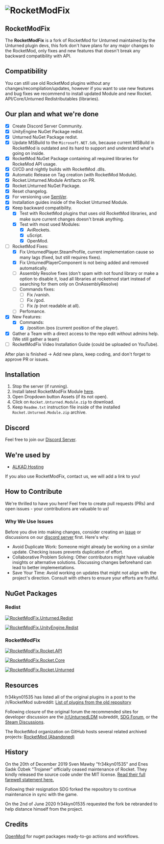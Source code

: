 # ![RocketModFix][rocketmodfix_logo]

## RocketModFix

The **RocketModFix** is a fork of RocketMod for Unturned maintained by the Unturned plugin devs, this fork don't have plans for any major changes to the RocketMod, only fixes and new features that doesn't break any backward compatibility with API.

## Compatibility

You can still use old RocketMod plugins without any changes/recompilation/updates, however if you want to use new features and bug fixes we recommend to install updated Module and new Rocket. API/Core/Unturned Redistributables (libraries).

## Our plan and what we're done

- [x] Create Discord Server Community.
- [x] UnityEngine NuGet Package redist.
- [x] Unturned NuGet Package redist.
- [x] Update MSBuild to the `Microsoft.NET.Sdk`, because current MSBuild in RocketMod is outdated and its hard to support and understand what's going on inside.
- [x] RocketMod NuGet Package containing all required libraries for RockeMod API usage.
- [x] CI/CD and nightly builds with RocketMod .dlls.
- [x] Automatic Release on Tag creation (with RocketMod Module).
- [x] Rocket.Unturned.Module Artifacts on PR.
- [x] Rocket.Unturned NuGet Package.
- [x] Reset changelog.
- [x] For versioning use [SemVer][semver_url].
- [x] Installation guides inside of the Rocket Unturned Module.
- [x] Keep backward compatibility.
	- [x] Test with RocketMod plugins that uses old RocketMod libraries, and make sure current changes doesn't break anything.
	- [x] Test with most used Modules:
		- [x] AviRockets.
		- [x] uScript.
		- [x] OpenMod.
- [ ] RocketMod Fixes:
	- [x] Fix UnturnedPlayer.SteamProfile, current implementation cause so many lags (fixed, but still requires fixes). 
	- [x] Fix UnturnedPlayerComponent is not being added and removed automatically.
	- [ ] Assembly Resolve fixes (don't spam with not found library or make a option to disable it, load all libraries at rocketmod start instead of searching for them only on OnAssemblyResolve)
	- [ ] Commands fixes:
		- [ ] Fix /vanish.
		- [ ] Fix /god.
		- [ ] Fix /p (not readable at all).
	- [ ] Perfomance.
- [x] New Features:
	- [x] Commands:
		- [x] /position /pos (current position of the player).
- [x] Gather a Team with a direct access to the repo edit without admins help. (We still gather a team)
- [ ] RocketModFix Video Installation Guide (could be uploaded on YouTube).

After plan is finished -> Add new plans, keep coding, and don't forget to approve PR or issues.

## Installation

1. Stop the server (if running).
1. Install latest RocketModFix Module [here](https://github.com/RocketModFix/RocketModFix/releases).
2. Open Dropdown button Assets (if its not open).
3. Click on `Rocket.Unturned.Module.zip` to download.
4. Keep `Readme.txt` instruction file inside of the installed `Rocket.Unturned.Module.zip` archive.

## Discord

Feel free to join our [Discord Server][discordserver_url].

## We're used by

- [ALKAD Hosting][hosting_alkad]

If you also use RocketModFix, contact us, we will add a link to you!

## How to Contribute
We're thrilled to have you here! Feel free to create pull requests (PRs) and open issues - your contributions are valuable to us!

### Why We Use Issues
Before you dive into making changes, consider creating an [issue][issues_url] or discussions on our [discord server][discordserver_url] first. Here's why:

- Avoid Duplicate Work: Someone might already be working on a similar update. Checking issues prevents duplication of effort.
- Collaborative Problem Solving: Other contributors might have valuable insights or alternative solutions. Discussing changes beforehand can lead to better implementations.
- Save Your Time: Avoid working on updates that might not align with the project's direction. Consult with others to ensure your efforts are fruitful.

## NuGet Packages

### Redist

[![RocketModFix.Unturned.Redist][badge_RocketModFix.Unturned.Redist]][nuget_package_RocketModFix.Unturned.Redist]

[![RocketModFix.UnityEngine.Redist][badge_RocketModFix.UnityEngine.Redist]][nuget_package_RocketModFix.UnityEngine.Redist]

### RocketModFix

[![RocketModFix.Rocket.API][badge_RocketModFix.Rocket.API]][nuget_package_RocketModFix.Rocket.API]

[![RocketModFix.Rocket.Core][badge_RocketModFix.Rocket.Core]][nuget_package_RocketModFix.Rocket.Core]

[![RocketModFix.Rocket.Unturned][badge_RocketModFix.Rocket.Unturned]][nuget_package_RocketModFix.Rocket.Unturned]

## Resources

fr34kyn01535 has listed all of the original plugins in a post to the /r/RocketMod subreddit: [List of plugins from the old repository](https://www.reddit.com/r/rocketmod/comments/ek4i7b/)

Following closure of the original forum the recommended sites for developer discussion are the [/r/UnturnedLDM](https://www.reddit.com/r/UnturnedLDM/) subreddit, [SDG Forum](https://forum.smartlydressedgames.com/c/modding/ldm), or the [Steam Discussions](https://steamcommunity.com/app/304930/discussions/17/).

The RocketMod organization on GitHub hosts several related archived projects: [RocketMod (Abandoned)](https://github.com/RocketMod)

## History

On the 20th of December 2019 Sven Mawby "fr34kyn01535" and Enes Sadık Özbek "Trojaner" officially ceased maintenance of Rocket. They kindly released the source code under the MIT license. [Read their full farewell statement here.](https://github.com/RocketMod/Rocket/blob/master/Farewell.md)

Following their resignation SDG forked the repository to continue maintenance in sync with the game.

On the 2nd of June 2020 fr34kyn01535 requested the fork be rebranded to help distance himself from the project.

## Credits

[OpenMod][openmod_github_repository] for nuget packages ready-to-go actions and workflows.

[keep_a_changelog_url]: https://keepachangelog.com/en/1.1.0/
[semver_url]: https://semver.org/

[rocketmodfix_logo]: https://raw.githubusercontent.com/RocketModFix/RocketModFix/master/resources/RocketModFix.png

[issues_url]: https://github.com/RocketModFix/RocketModFix/issues

[nuget_package_RocketModFix.Unturned.Redist]: https://www.nuget.org/packages/RocketModFix.Unturned.Redist
[badge_RocketModFix.Unturned.Redist]: https://img.shields.io/nuget/v/RocketModFix.Unturned.Redist?label=RocketModFix.Unturned.Redist&link=https%3A%2F%2Fwww.nuget.org%2Fpackages%2FRocketModFix.Unturned.Redist

[nuget_package_RocketModFix.UnityEngine.Redist]: https://www.nuget.org/packages/RocketModFix.UnityEngine.Redist
[badge_RocketModFix.UnityEngine.Redist]: https://img.shields.io/nuget/v/RocketModFix.UnityEngine.Redist?label=RocketModFix.UnityEngine.Redist&link=https%3A%2F%2Fwww.nuget.org%2Fpackages%2FRocketModFix.UnityEngine.Redist

[nuget_package_RocketModFix.Rocket.API]: https://www.nuget.org/packages/RocketModFix.Rocket.API
[badge_RocketModFix.Rocket.API]: https://img.shields.io/nuget/v/RocketModFix.Rocket.API?label=RocketModFix.Rocket.API&link=https%3A%2F%2Fwww.nuget.org%2Fpackages%2FRocketModFix.Rocket.API

[nuget_package_RocketModFix.Rocket.Core]: https://www.nuget.org/packages/RocketModFix.Rocket.Core
[badge_RocketModFix.Rocket.Core]: https://img.shields.io/nuget/v/RocketModFix.Rocket.Core?label=RocketModFix.Rocket.Core&link=https%3A%2F%2Fwww.nuget.org%2Fpackages%2FRocketModFix.Rocket.Core

[nuget_package_RocketModFix.Rocket.Unturned]: https://www.nuget.org/packages/RocketModFix.Rocket.Unturned
[badge_RocketModFix.Rocket.Unturned]: https://img.shields.io/nuget/v/RocketModFix.Rocket.Unturned?label=RocketModFix.Rocket.Unturned&link=https%3A%2F%2Fwww.nuget.org%2Fpackages%2FRocketModFix.Rocket.Unturned

[hosting_alkad]: https://hosting.alkad.org/

[discordserver_url]: https://discord.gg/z6VM7taWeG 

[openmod_github_repository]: https://github.com/openmod/openmod